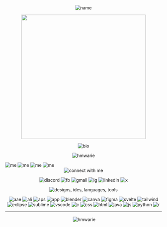 <div align="center">
  
<!-- <img src="https://svg-banners.vercel.app/api?type=luminance&text1=clarisse&width=400&height=250" alt="clarisse"/> <br> -->

<img src="https://readme-typing-svg.demolab.com?font=VT323&size=30&pause=1000&color=FEBE00&center=true&width=435&height=60&repeat=false&lines=hmwarie;clari" alt="name"/>

<img src="https://c.tenor.com/exuPwTTU-FwAAAAC/key-click-typing.gif" width="400"/> </a>  

<img src="https://readme-typing-svg.herokuapp.com?font=VT323&pause=1000&color=00FFFF&center=true&vCenter=true&width=435&lines=computer+science+student;continuing+sophomore;university+of+the+philippines;los+baños+campus;" alt="bio" />

<p align="center"> <img src="https://komarev.com/ghpvc/?username=hmwarie&label=Profile%20views&color=0e75b6&style=flat" alt="hmwarie" /> </p>

</div>
  
<img src="https://readme-typing-svg.herokuapp.com?font=VT323&pause=1000&color=ADD8E6&width=400&length=10&lines=i'm+currently+working+on:;web+programming;" alt="me" />
<img src="https://readme-typing-svg.herokuapp.com?font=VT323&pause=1000&color=ADD8E6&width=400&length=10&lines=i'm+currently+learning:;programming+languages;operating+systems;web+programming;numeric+and+symbolic+computation;" alt="me" />
<img src="https://readme-typing-svg.herokuapp.com?font=VT323&pause=1000&color=ADD8E6&width=400&length=10&lines=ask+me+about:;svelte;tailwind+css;adobe+photoshop;" alt="me" />
<img src="https://readme-typing-svg.herokuapp.com?font=VT323&pause=1000&color=ADD8E6&width=400&length=10&lines=fun+fact:;i+enjoy+creating+art;both+digitally+and+traditionally" alt="me" />

<div align="center">
<img src="https://readme-typing-svg.demolab.com?font=VT323&size=25&pause=1000&color=00FFFF&center=true&repeat=false&width=435&height=35&lines=connect+with+me;" alt="connect with me"/>
<p>
  <img alt="discord" src="https://img.shields.io/badge/Discord-%235865F2.svg?&logo=discord&logoColor=white"/>
  <img alt="fb" src="https://img.shields.io/badge/Facebook-%231877F2.svg?logo=Facebook&logoColor=white"/>
  <img alt="gmail" src="https://img.shields.io/badge/Gmail-D14836?logo=gmail&logoColor=white"/>
  <img alt="ig" src="https://img.shields.io/badge/Instagram-%23E4405F.svg?logo=Instagram&logoColor=white"/>
  <img alt="linkedin" src="https://img.shields.io/badge/Linkedin-%230077B5.svg?logo=linkedin&logoColor=white"/>
  <img alt="x" src="https://img.shields.io/badge/X-%23000000.svg?logo=X&logoColor=white"/>
</p>

<img src="https://readme-typing-svg.demolab.com?font=VT323&size=25&pause=1000&color=00FFFF&center=true&repeat=false&width=435&height=35&lines=designs+/+ides+/+languages+/+tools;" alt="designs, ides, languages, tools"/>
<p>
  <img alt="aae" src="https://img.shields.io/badge/Adobe%20After%20Effects-CF96FD?logo=Adobe%20After%20Effects&logoColor=393665"/>
  <img alt="ali" src="https://img.shields.io/badge/Adobe%20Illustrator-FF9A00?logo=adobe%20illustrator&logoColor=white"/>
  <img alt="aps" src="https://img.shields.io/badge/Adobe%20Photoshop-31A8FF?logo=Adobe%20Photoshop&logoColor=black"/>
  <img alt="app" src="https://img.shields.io/badge/Adobe%20Premiere%20Pro-9999FF?logo=Adobe%20Premiere%20Pro&logoColor=white"/>
  <img alt="blender" src="https://img.shields.io/badge/Blender-%23F5792A.svg?logo=blender&logoColor=white"/>
  <img alt="canva" src="https://img.shields.io/badge/Canva-%2300C4CC.svg?&logo=Canva&logoColor=white"/>
  <img alt="figma" src="https://img.shields.io/badge/Figma-F24E1E?logo=figma&logoColor=white"/>

  <img alt="svelte" src="https://img.shields.io/badge/Svelte-%23f1413d.svg?logo=svelte&logoColor=white"/>
  <img alt="tailwind" src="https://img.shields.io/badge/Tailwind%20CSS-%2338B2AC.svg?logo=tailwind-css&logoColor=white"/>
  
  <img alt="eclipse" src="https://img.shields.io/badge/Eclipse-FE7A16.svg?logo=Eclipse&logoColor=white"/>
  <img alt="sublime" src="https://img.shields.io/badge/Sublime%20Text-%23575757.svg?logo=sublime-text&logoColor=important"/>
  <img alt="vscode" src="https://custom-icon-badges.demolab.com/badge/Visual%20Studio%20Code-0078d7.svg?logo=vsc&logoColor=white"/>
  
  <img alt="c" src="https://img.shields.io/badge/C-00599C?logo=c&logoColor=white"/>
  <img alt="css" src="https://img.shields.io/badge/CSS-1572B6?logo=css3&logoColor=fff"/>
  <img alt="html" src="https://img.shields.io/badge/HTML-%23E34F26.svg?logo=html5&logoColor=white"/>
  <img alt="java" src="https://img.shields.io/badge/Java-%23ED8B00.svg?logo=openjdk&logoColor=white"/>
  <img alt="js" src="https://img.shields.io/badge/JavaScript-F7DF1E?logo=javascript&logoColor=000"/>
  <img alt="python" src="https://img.shields.io/badge/Python-3776AB?logo=python&logoColor=fff"/>
  <img alt="r" src="https://img.shields.io/badge/R-%23276DC3.svg?logo=r&logoColor=white"/>
</p>

---
<p align="center">&nbsp;<img align="center" src="https://github-readme-stats.vercel.app/api?username=hmwarie&show_icons=true&locale=en" alt="hmwarie" /></p>

</div>
